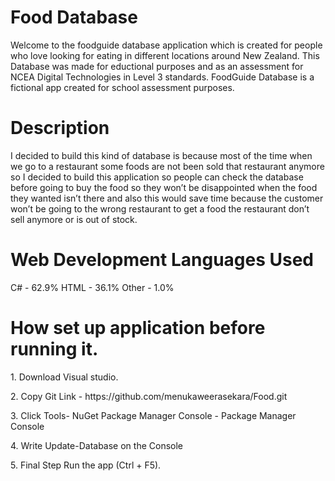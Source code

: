# Food Database
Welcome to the foodguide database application which is created for people who love  looking for eating in different locations around New Zealand.
This Database was made for eductional purposes and as an assessment for NCEA Digital Technologies in Level 3 standards. FoodGuide Database is 
a fictional app created for school assessment purposes.

<h1>Description</h1>
I decided to build this kind of database is because most of the time when we go to a restaurant some foods are not been sold that restaurant anymore so I decided to build this application so people can check the database before going to buy the food so they won’t be disappointed when the food they wanted isn’t there and also this would save time because the customer won’t be going to the wrong restaurant to get a food the restaurant don’t sell anymore or is out of stock. 

<h1>Web Development Languages Used</h1>

C# - 62.9%
HTML - 36.1%
Other - 1.0%

<h1>How set up application before running it.</h1>
<p>1. Download Visual studio.</p>
<p>2. Copy Git Link - https://github.com/menukaweerasekara/Food.git</p>
<p>3. Click Tools- NuGet Package Manager Console - Package Manager Console</p>
<p>4. Write Update-Database on the Console</p>
<p>5. Final Step Run the app (Ctrl + F5).</p>
